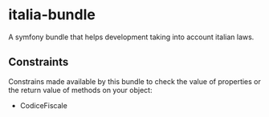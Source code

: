# italia-bundle
A symfony bundle that helps development taking into account italian laws.

## Constraints
Constrains made available by this bundle to check the value of properties or the return value of methods on your object:
- CodiceFiscale